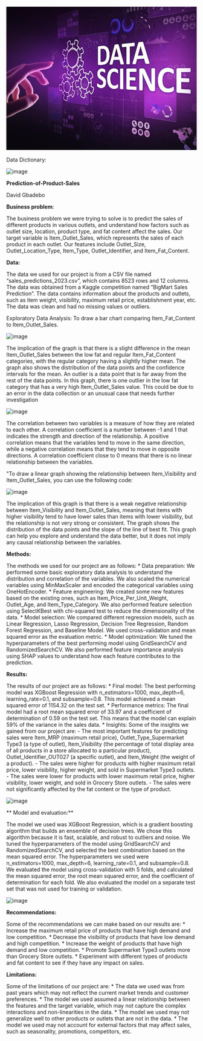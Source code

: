 <p align = "center"> 
  <img src = "https://raw.githubusercontent.com/coding-dojo-data-science/CodingDojo_Images/main/data-science.jpg">
</p>

Data Dictionary:


![image](https://github.com/davegbade/Prediction-of-Product-Sales/assets/34641995/6a242b9f-f58e-4bb5-b36b-07ad70f9e4d4)



**Prediction-of-Product-Sales**

  David Gbadebo
  
**Business problem**:

The business problem we were trying to solve is to predict the sales of different products in various outlets, and understand how factors such as outlet size, location, product type, and fat content affect the sales. Our target variable is Item_Outlet_Sales, which represents the sales of each product in each outlet. Our features include Outlet_Size, Outlet_Location_Type, Item_Type, Outlet_Identifier, and Item_Fat_Content.

**Data:**

The data we used for our project is from a CSV file named “sales_predictions_2023.csv”, which contains 8523 rows and 12 columns. The data was obtained from a Kaggle competition named “BigMart Sales Prediction”. The data contains information about the products and outlets, such as item weight, visibility, maximum retail price, establishment year, etc. The data was clean and had no missing values or outliers.

Exploratory Data Analysis:
To draw a bar chart comparing Item_Fat_Content to Item_Outlet_Sales.

![image](https://github.com/davegbade/Prediction-of-Product-Sales/assets/34641995/e2854333-a081-405b-ab02-d146a150c060)

The implication of the graph is that there is a slight difference in the mean Item_Outlet_Sales between the low fat and regular Item_Fat_Content categories, with the regular category having a slightly higher mean. The graph also shows the distribution of the data points and the confidence intervals for the mean. An outlier is a data point that is far away from the rest of the data points. In this graph, there is one outlier in the low fat category that has a very high Item_Outlet_Sales value. This could be due to an error in the data collection or an unusual case that needs further investigation


![image](https://github.com/davegbade/Prediction-of-Product-Sales/assets/34641995/5f46717a-49b8-47db-8ab2-73e1d18c7679)

The correlation between two variables is a measure of how they are related to each other. A correlation coefficient is a number between -1 and 1 that indicates the strength and direction of the relationship. A positive correlation means that the variables tend to move in the same direction, while a negative correlation means that they tend to move in opposite directions. A correlation coefficient close to 0 means that there is no linear relationship between the variables.

"To draw a linear graph showing the relationship between Item_Visibility and Item_Outlet_Sales, you can use the following code:

![image](https://github.com/davegbade/Prediction-of-Product-Sales/assets/34641995/269606d8-84ce-4f50-a31c-031331976355)

The implication of this graph is that there is a weak negative relationship between Item_Visibility and Item_Outlet_Sales, meaning that items with higher visibility tend to have lower sales than items with lower visibility, but the relationship is not very strong or consistent. The graph shows the distribution of the data points and the slope of the line of best fit. This graph can help you explore and understand the data better, but it does not imply any causal relationship between the variables.



**Methods:**

The methods we used for our project are as follows: * Data preparation: We performed some basic exploratory data analysis to understand the distribution and correlation of the variables. We also scaled the numerical variables using MinMaxScaler and encoded the categorical variables using OneHotEncoder. * Feature engineering: We created some new features based on the existing ones, such as Item_Price_Per_Unit_Weight, Outlet_Age, and Item_Type_Category. We also performed feature selection using SelectKBest with chi-squared test to reduce the dimensionality of the data. * Model selection: We compared different regression models, such as Linear Regression, Lasso Regression, Decision Tree Regression, Random Forest Regression, and Baseline Model. We used cross-validation and mean squared error as the evaluation metric. * Model optimization: We tuned the hyperparameters of the best performing model using GridSearchCV and RandomizedSearchCV. We also performed feature importance analysis using SHAP values to understand how each feature contributes to the prediction.

**Results:**

The results of our project are as follows: * Final model: The best performing model was XGBoost Regression with n_estimators=1000, max_depth=6, learning_rate=0.1, and subsample=0.8. This model achieved a mean squared error of 1154.32 on the test set. * Performance metrics: The final model had a root mean squared error of 33.97 and a coefficient of determination of 0.59 on the test set. This means that the model can explain 59% of the variance in the sales data. * Insights: Some of the insights we gained from our project are: - The most important features for predicting sales were Item_MRP (maximum retail price), Outlet_Type_Supermarket Type3 (a type of outlet), Item_Visibility (the percentage of total display area of all products in a store allocated to a particular product), Outlet_Identifier_OUT027 (a specific outlet), and Item_Weight (the weight of a product). - The sales were higher for products with higher maximum retail price, lower visibility, higher weight, and sold in Supermarket Type3 outlets. - The sales were lower for products with lower maximum retail price, higher visibility, lower weight, and sold in Grocery Store outlets. - The sales were not significantly affected by the fat content or the type of product.

![image](https://github.com/davegbade/Prediction-of-Product-Sales/assets/34641995/6b5011e9-8753-4555-bc82-55e6fbef1af8)

 
** Model and evaluation:**

The model we used was XGBoost Regression, which is a gradient boosting algorithm that builds an ensemble of decision trees. We chose this algorithm because it is fast, scalable, and robust to outliers and noise. We tuned the hyperparameters of the model using GridSearchCV and RandomizedSearchCV, and selected the best combination based on the mean squared error. The hyperparameters we used were n_estimators=1000, max_depth=6, learning_rate=0.1, and subsample=0.8. We evaluated the model using cross-validation with 5 folds, and calculated the mean squared error, the root mean squared error, and the coefficient of determination for each fold. We also evaluated the model on a separate test set that was not used for training or validation.

![image](https://github.com/davegbade/Prediction-of-Product-Sales/assets/34641995/f353704b-ed0f-4132-bbfa-645ec13c19f5)


**Recommendations:**

Some of the recommendations we can make based on our results are: * Increase the maximum retail price of products that have high demand and low competition. * Decrease the visibility of products that have low demand and high competition. * Increase the weight of products that have high demand and low competition. * Promote Supermarket Type3 outlets more than Grocery Store outlets. * Experiment with different types of products and fat content to see if they have any impact on sales.

**Limitations:**


Some of the limitations of our project are: * The data we used was from past years which may not reflect the current market trends and customer preferences. * The model we used assumed a linear relationship between the features and the target variable, which may not capture the complex interactions and non-linearities in the data. * The model we used may not generalize well to other products or outlets that are not in the data. * The model we used may not account for external factors that may affect sales, such as seasonality, promotions, competitors, etc.
